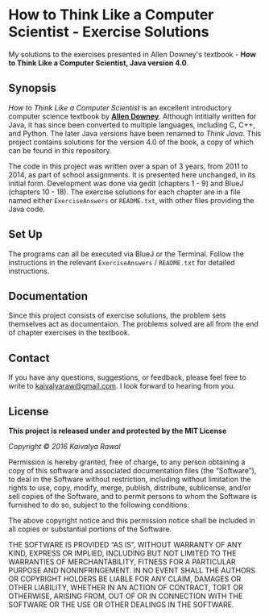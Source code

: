 # How to Think Like a Computer Scientist - Exercise Solutions

My solutions to the exercises presented in Allen Downey's textbook - **How to Think Like a Computer Scientist, Java version 4.0**.

## Synopsis

_How to Think Like a Computer Scientist_ is an excellent introductory computer science textbook by [**Allen Downey**](http://www.allendowney.com/wp/). Although intitially written for Java, it has since been converted to multiple languages, including C, C++, and Python. The later Java versions have been renamed to _Think Java_. This project contains solutions for the version 4.0 of the book, a copy of which can be found in this repository.

The code in this project was written over a span of 3 years, from 2011 to 2014, as part of school assignments. It is presented here unchanged, in its initial form. Development was done via gedit (chapters 1 - 9) and BlueJ (chapters 10 - 18). The exercise solutions for each chapter are in a file named either `ExerciseAnswers` or `README.txt`, with other files providing the Java code.

## Set Up

The programs can all be executed via BlueJ or the Terminal. Follow the instructions in the relevant `ExerciseAnswers` / `README.txt` for detailed instructions.

## Documentation

Since this project consists of exercise solutions, the problem sets themselves act as documentaion. The problems solved are all from the end of chapter exercises in the textbook.

## Contact

If you have any questions, suggestions, or feedback, please feel free to write to [kaivalyaraw@gmail.com](mailto:kaivalyaraw@gmail.com). I look forward to hearing from you.

## License

**This project is released under and protected by the MIT License**

_Copyright © 2016 Kaivalya Rawal_

Permission is hereby granted, free of charge, to any person
obtaining a copy of this software and associated documentation
files (the “Software”), to deal in the Software without
restriction, including without limitation the rights to use,
copy, modify, merge, publish, distribute, sublicense, and/or sell
copies of the Software, and to permit persons to whom the
Software is furnished to do so, subject to the following
conditions:

The above copyright notice and this permission notice shall be
included in all copies or substantial portions of the Software.

THE SOFTWARE IS PROVIDED “AS IS”, WITHOUT WARRANTY OF ANY KIND,
EXPRESS OR IMPLIED, INCLUDING BUT NOT LIMITED TO THE WARRANTIES
OF MERCHANTABILITY, FITNESS FOR A PARTICULAR PURPOSE AND
NONINFRINGEMENT. IN NO EVENT SHALL THE AUTHORS OR COPYRIGHT
HOLDERS BE LIABLE FOR ANY CLAIM, DAMAGES OR OTHER LIABILITY,
WHETHER IN AN ACTION OF CONTRACT, TORT OR OTHERWISE, ARISING
FROM, OUT OF OR IN CONNECTION WITH THE SOFTWARE OR THE USE OR
OTHER DEALINGS IN THE SOFTWARE.
